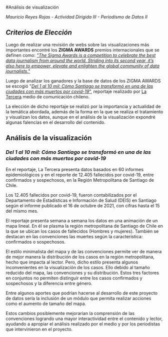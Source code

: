 #Análisis de visualización 

_Mauricio Reyes Rojas - Actividad Dirigida III - Periodismo de Datos II_

## *Criterios de Elección*

Luego de realizar una revisión de webs sobre las visualizaciones más importantes encontré los **ZIGMA AWARDS** premios internacionales que se definen como: [_"The Sigma Awards is a competition to celebrate the best data journalism from around the world. Striding into its second year, it’s also here to empower, elevate and enlighten the global community of data journalists."_](https://sigmaawards.org/)

Luego de analizar los ganadores y la base de datos de los ZIGMA AWARDS se escogió "[_Del 1 al 10 mil: Cómo Santiago se transformó en una de las ciudades con más muertos por covid-19_"](http://interactivo.latercera.com/muertos-covid-santiago/muertos-covid-santiago-data/), reportaje realizado por [La Tercera](latercera.com) medio de comunicación chileno.

La elección de dicho reportaje se realizó por la importancia y actualidad de la temática abordada, además de la forma en la que se realiza el tratamiento y visualizan los datos, aunque en el análisis de la visualización expondré algunas falencias en el desarrollo del contenido.

## Análisis de la visualización

### *Del 1 al 10 mil: Cómo Santiago se transformó en una de las ciudades con más muertos por covid-19*

En el reportaje, La Tercera presenta datos basados en 60 informes epidemiológicos y en el reporte de 12.405 fallecidos por covid-19, entre confirmados y sospechosos, en la Región Metropolitana de Santiago de Chile.

Los 12.405 fallecidos por covid-19, fueron contabilizados por el Departamento de Estadísticas e Información de Salud (DEIS) en Santiago según el informe publicado el 16 de octubre de 2021, con cifras hasta el 15 del mismo mes.

El reportaje presenta semana a semana los datos en una animación de un mapa lineal. En él se plasma la región metropolitana  de Santiago de Chile en la que se ubican los casos de fallecidos (Hombres y mujeres). También se destacan en las convenciones las muertes según la característica: confirmados o sospechosos.

El estilo minimalista del mapa y de las convenciones permite ver de manera de mejor manera la distribución de los casos en la región metropolitana, hecho que impacta al lector. Pero, dicho estilo presenta algunos inconvenientes en la visualización de los casos. Ello debido al tamaño reducido del mapa, las convenciones y su distribución. Estos tres factores en conjuntos no  permiten distinguir entre los casos confirmados y sospechosos y la diferencia entre género.

Entre algunos aportes que podrían hacerse al desarrollo de este proyecto de datos sería la inclusión de un módulo que permita realizar acciones  como el aumento de tamaño del mapa.

Estos cambios posiblemente mejorarían la comprensión de las convenciones logrando una mayor interactividad entre el contenido y lector, ayudando a apropiar el análisis realizado por el medio y por los periodistas que intervinieron en el proyecto.
